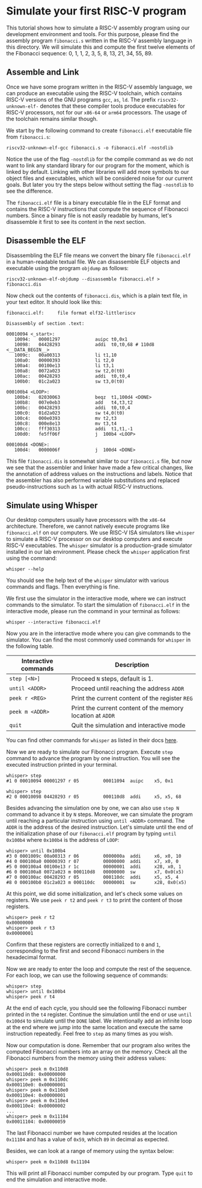 # Simulate your first RISC-V program

This tutorial shows how to simulate a RISC-V assembly program using our development environment and tools. For this purpose, please find the assembly program `fibonacci.s` written in the RISC-V assembly language in this directory. We will simulate this and compute the first twelve elements of the Fibonacci sequence: 0, 1, 1, 2, 3, 5, 8, 13, 21, 34, 55, 89. 

## Assemble and Link

Once we have some program written in the RISC-V assembly language, we can produce an executable using the RISC-V toolchain, which contains RISC-V versions of the GNU programs `gcc`, `as`, `ld`. The prefix `riscv32-unknown-elf-` denotes that these compiler tools produce executables for RISC-V processors, not for our `x86-64` or `arm64` processors. The usage of the toolchain remains similar though.

We start by the following command to create `fibonacci.elf` executable file from `fibonacci.s`:

```
riscv32-unknown-elf-gcc fibonacci.s -o fibonacci.elf -nostdlib
```

Notice the use of the flag `-nostdlib` for the compile command as we do not want to link any standard library for our program for the moment, which is linked by default. Linking with other libraries will add more symbols to our object files and executables, which will be considered noise for our current goals. But later you try the steps below without setting the flag `-nostdlib`  to see the difference. 

The `fibonacci.elf` file is a binary executable file in the ELF format and contains the RISC-V instructions that compute the sequence of Fibonacci numbers. Since a binary file is not easily readable by humans, let's disassemble it first to see its content in the next section.

## Disassemble the ELF

Disassembling the ELF file means we convert the binary file `fibonacci.elf` in a human-readable textual file. We can disassemble ELF objects and executable using the program `objdump` as follows:

```
riscv32-unknown-elf-objdump --disassemble fibonacci.elf > fibonacci.dis
```

Now check out the contents of `fibonacci.dis`, which is a plain text file, in your text editor. It should look like this:

```
fibonacci.elf:     file format elf32-littleriscv

Disassembly of section .text:

00010094 <_start>:
   10094:   00001297             auipc t0,0x1
   10098:   04428293             addi  t0,t0,68 # 110d8 <__DATA_BEGIN__>
   1009c:   00a00313             li t1,10
   100a0:   00000393             li t2,0
   100a4:   00100e13             li t3,1
   100a8:   0072a023             sw t2,0(t0)
   100ac:   00428293             addi  t0,t0,4
   100b0:   01c2a023             sw t3,0(t0)

000100b4 <LOOP>:
   100b4:   02030063             beqz  t1,100d4 <DONE>
   100b8:   007e0eb3             add   t4,t3,t2
   100bc:   00428293             addi  t0,t0,4
   100c0:   01d2a023             sw t4,0(t0)
   100c4:   000e0393             mv t2,t3
   100c8:   000e8e13             mv t3,t4
   100cc:   fff30313             addi  t1,t1,-1
   100d0:   fe5ff06f             j  100b4 <LOOP>

000100d4 <DONE>:
   100d4:   0000006f             j  100d4 <DONE>
```

This file `fibonacci.dis` is somewhat similar to our `fibonacci.s` file, but now we see that the assembler and linker have made a few critical changes, like the annotation of address values on the instructions and labels. Notice that the assembler has also performed variable substitutions and replaced pseudo-instructions such as `la` with actual RISC-V instructions. 

## Simulate using Whisper

Our desktop computers usually have processors with the `x86-64` architecture. Therefore, we cannot natively execute programs like `fibonacci.elf` on our computers. We use RISC-V ISA simulators like `whisper` to simulate a RISC-V processor on our desktop computers and execute RISC-V executables. The `whisper` simulator is a production-grade simulator installed in our lab environment. Please check the `whisper` application first using the command:

```
whisper --help
```
You should see the help text of the `whisper` simulator with various commands and flags. Then everything is fine.

We first use the simulator in the interactive mode, where we can instruct commands to the simulator. To start the simulation of `fibonacci.elf` in the interactive mode, please run the command in your terminal as follows:
```
whisper --interactive fibonacci.elf
```

Now you are in the interactive mode where you can give commands to the simulator. You can find the most commonly used commands for `whisper` in the following table.

| Interactive commands | Description                                                |
|----------------------|------------------------------------------------------------|
| `step [<N>]`         | Proceed `N` steps, default is 1.                           |
| `until <ADDR>`       | Proceed until reaching the address `ADDR`                  |
| `peek r <REG>`       | Print the current content of the register `REG`            |
| `peek m <ADDR>`      | Print the current content of the memory location at `ADDR` |
| `quit`               | Quit the simulation and interactive mode                   |

You can find other commands for `whisper` as listed in their docs [here](https://github.com/chipsalliance/SweRV-ISS).

Now we are ready to simulate our Fibonacci program. Execute `step` command to advance the program by one instruction. You will see the executed instruction printed in your terminal.

```
whisper> step
#1 0 00010094 00001297 r 05         00011094  auipc    x5, 0x1

whisper> step 
#2 0 00010098 04428293 r 05         000110d8  addi     x5, x5, 68

```

Besides advancing the simulation one by one, we can also use `step N` command to advance it by `N` steps. Moreover, we can simulate the program until reaching a particular instruction using `until <ADDR>` command. The `ADDR` is the address of the desired instruction. Let's simulate until the end of the initialization phase of our `fibonacci.elf` program by typing `until 0x100b4` where `0x100b4` is the address of `LOOP`:

```
whisper> until 0x100b4
#3 0 0001009c 00a00313 r 06         0000000a  addi     x6, x0, 10
#4 0 000100a0 00000393 r 07         00000000  addi     x7, x0, 0
#5 0 000100a4 00100e13 r 1c         00000001  addi     x28, x0, 1
#6 0 000100a8 0072a023 m 000110d8   00000000  sw       x7, 0x0(x5)
#7 0 000100ac 00428293 r 05         000110dc  addi     x5, x5, 4
#8 0 000100b0 01c2a023 m 000110dc   00000001  sw       x28, 0x0(x5)
```

At this point, we did some initialization, and let's check some values on registers. We use `peek r t2` and `peek r t3` to print the content of those registers.

```
whisper> peek r t2
0x00000000
whisper> peek r t3
0x00000001
```

Confirm that these registers are correctly initialized to `0` and `1`, corresponding to the first and second Fibonacci numbers in the hexadecimal format. 

Now we are ready to enter the loop and compute the rest of the sequence. For each loop, we can use the following sequence of commands:

```
whisper> step
whisper> until 0x100b4
whisper> peek r t4
```

At the end of each cycle, you should see the following Fibonacci number printed in the `t4` register. Continue the simulation until the end or use `until 0x100d4` to simulate until the `DONE` label. We intentionally add an infinite loop at the end where we jump into the same location and execute the same instruction repeatedly. Feel free to `step` as many times as you wish.

Now our computation is done. Remember that our program also writes the computed Fibonacci numbers into an array on the memory. Check all the Fibonacci numbers from the memory using their address values:
```
whisper> peek m 0x110d8
0x000110d8: 0x00000000
whisper> peek m 0x110dc
0x000110e0: 0x00000001
whisper> peek m 0x110e0
0x000110e4: 0x00000001
whisper> peek m 0x110e4
0x000110e4: 0x00000002
...
whisper> peek m 0x11104
0x00011104: 0x00000059
```
The last Fibonacci number we have computed resides at the location `0x11104` and has a value of `0x59`, which `89` in decimal as expected.

Besides, we can look at a range of memory using the syntax below:
```
whisper> peek m 0x110d8 0x11104
```

This will print all Fibonacci number computed by our program. Type `quit` to end the simulation and interactive mode.


